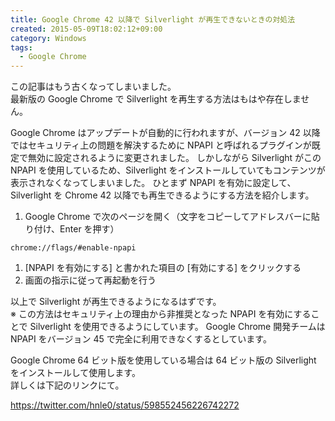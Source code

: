 ```yaml
---
title: Google Chrome 42 以降で Silverlight が再生できないときの対処法
created: 2015-05-09T18:02:12+09:00
category: Windows
tags:
  - Google Chrome
---
```

<div class="alert alert-danger text-center">

この記事はもう古くなってしまいました。  
最新版の Google Chrome で Silverlight を再生する方法はもはや存在しません。
</div>

Google Chrome はアップデートが自動的に行われますが、バージョン 42 以降ではセキュリティ上の問題を解決するために NPAPI と呼ばれるプラグインが既定で無効に設定されるように変更されました。
しかしながら Silverlight がこの NPAPI を使用しているため、Silverlight をインストールしていてもコンテンツが表示されなくなってしまいました。
ひとまず NPAPI を有効に設定して、Silverlight を Chrome 42 以降でも再生できるようにする方法を紹介します。

<!-- more -->

1. Google Chrome で次のページを開く（文字をコピーしてアドレスバーに貼り付け、Enter を押す）
```
chrome://flags/#enable-npapi
```
1. [NPAPI を有効にする] と書かれた項目の [有効にする] をクリックする
1. 画面の指示に従って再起動を行う

以上で Silverlight が再生できるようになるはずです。  
※ この方法はセキュリティ上の理由から非推奨となった NPAPI を有効にすることで Silverlight を使用できるようにしています。
Google Chrome 開発チームは NPAPI をバージョン 45 で完全に利用できなくするとしています。

<div class="alert alert-info text-center">

Google Chrome 64 ビット版を使用している場合は 64 ビット版の Silverlight をインストールして使用します。  
詳しくは下記のリンクにて。
</div>

https://twitter.com/hnle0/status/598552456226742272
